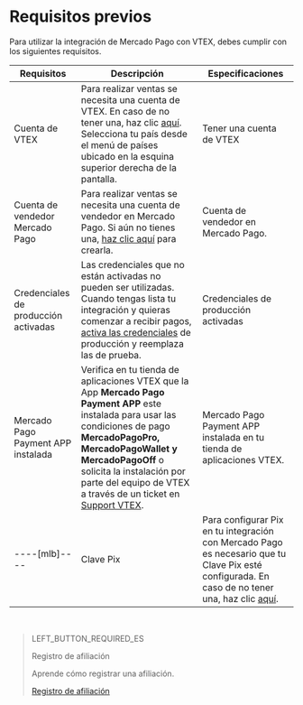 # Requisitos previos

Para utilizar la integración de Mercado Pago con VTEX, debes cumplir con los siguientes requisitos.

|Requisitos|Descripción|Especificaciones|
|---|---|---|
|Cuenta de VTEX|Para realizar ventas se necesita una cuenta de VTEX. En caso de no tener una, haz clic [aquí](https://vtex.com/ar-es/contacto/). Selecciona tu país desde el menú de países ubicado en la esquina superior derecha de la pantalla.|Tener una cuenta de VTEX|
|Cuenta de vendedor Mercado Pago|Para realizar ventas se necesita una cuenta de vendedor en Mercado Pago. Si aún no tienes una, [haz clic aquí](https://www.mercadopago[FAKER][URL][DOMAIN]/hub/registration/landing) para crearla.|Cuenta de vendedor en Mercado Pago.|
|Credenciales de producción activadas|Las credenciales que no están activadas no pueden ser utilizadas. Cuando tengas lista tu integración y quieras comenzar a recibir pagos, [activa las credenciales]([FAKER][CREDENTIALS][URL]) de producción y reemplaza las de prueba.|Credenciales de producción activadas|
|Mercado Pago Payment APP instalada|Verifica en tu tienda de aplicaciones VTEX que la App **Mercado Pago Payment APP** este instalada para usar las condiciones de pago **MercadoPagoPro, MercadoPagoWallet y MercadoPagoOff** o solicita la instalación por parte del equipo de VTEX a través de un ticket en [Support VTEX](https://help.vtex.com/es/support).|Mercado Pago Payment APP instalada en tu tienda de aplicaciones VTEX.|
----[mlb]----|Clave Pix|Para configurar Pix en tu integración con Mercado Pago es necesario que tu Clave Pix esté configurada. En caso de no tener una, haz clic [aquí](https://www.mercadopago.com.br/ajuda/17843).|Clave Pix|------------

&nbsp;

> LEFT_BUTTON_REQUIRED_ES
>
> Registro de afiliación
>
> Aprende cómo registrar una afiliación.
>
> [Registro de afiliación](https://www.mercadopago[FAKER][URL][DOMAIN]/developers/es/guides/plugins/unofficial/vtex/gateway-affiliations)